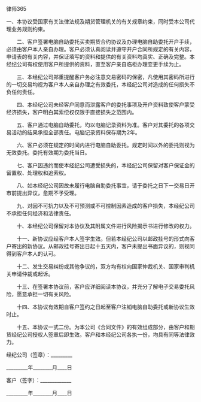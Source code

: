 
 



 
律师365








一、本协议受国家有关法律法规及期货管理机关的有关规章约束，同时受本公司代理业务规则约束。


　　二、客户签署电脑自助委托买卖期货合约协议及办理电脑自助委托开户手续，必须由客户本人亲自办理。客户必须认真阅读并遵守开户合同所规定的有关内容，申请表的有关内容，并保证填写的资料和提供的有关资料均真实、正确及完整。本经纪公司有权使用客户所提供的资料，直至客户亲自临柜办理变更手续为止。


　　三、本经纪公司郑重提醒客户务必注意交易密码的保密，凡使用其密码所进行的一切交易均视为客户本人亲自办理之有效委托，本经纪公司对造成的任何损失不负任何责任。


　　四、本经纪公司未经客户同意而泄露客户的委托事项及开户资料致使客户蒙受经济损失，客户明白其索偿权仅限于直接损失之范围内。


　　五、客户通过电脑自助委托，均以电脑记录资料为准。客户对其委托的各项交易活动的结果承担全部责任。电脑记录资料保存期为2年。


　　六、客户必须在规定的时间内进行电脑自助委托。规定时间以外的委托则视为无效委托。委托有效期为委托当日。


　　七、客户因违约而使本经纪公司遭受损失的，本经纪公司保留对客户保证金的留置权、处理权和追索权。


　　八、如本经纪公司因故未履行电脑自助委托事宜，请于委托之日下一交易日开市前提出异议，愈期不予受理。


　　九、对因不可抗力以及不可预测或不可控制因素造成的客户损失，本经纪公司不承担任何经济和法律责任。


　　十、本经纪公司保留对本协议及其附属文件进行风险揭示书进行修改的权力。


　　十一、新协议应经客户本人签字生效。但若本经纪公司以邮政挂号的形式向客户寄出的新协议。从邮政挂号寄出日起十五天内，客户未提出书面异议的，则视同得到客户本人的认可。


　　十二、发生交易纠纷或其他争议的，双方均有权向国家仲裁机关、国家审判机关申请仲裁或起诉。


　　十三、在签署本协议前，客户应详细阅读本协议，并充分了解电子交易委托风险，愿意承担一切有关风险。


　　十四、本协议有效期自客户签约之日起至客户注销电脑自助委托或新协议生效时止。


　　十五、本协议一式二份。为本公司《合同文件》的有效组成部分，由客户和期货经纪公司授权人签章后即生效。客户和本经纪公司各执一份，均具有同等法律效力。


 



 经纪公司（签章）：_________
 
_________年________月____日
 
客户（签字）：_____________
 
_________年________月____日
 

 
 

 
 
 
  
 
  
 
   


   
 

   


   


   
 
 
  
 
 
 

